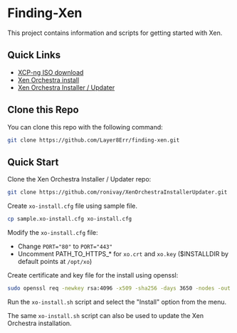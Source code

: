 # Finding-Xen

This project contains information and scripts for getting started with Xen.

## Quick Links

* [XCP-ng ISO download](https://xcp-ng.org/#easy-to-install)
* [Xen Orchestra install](https://xen-orchestra.com/docs/installation.html#from-the-sources)
* [Xen Orchestra Installer / Updater](https://github.com/ronivay/XenOrchestraInstallerUpdater)

## Clone this Repo

You can clone this repo with the following command:

```bash
git clone https://github.com/Layer8Err/finding-xen.git
```

## Quick Start

Clone the Xen Orchestra Installer / Updater repo:

```bash
git clone https://github.com/ronivay/XenOrchestraInstallerUpdater.git
```

Create `xo-install.cfg` file using sample file.

```bash
cp sample.xo-install.cfg xo-install.cfg
```

Modify the `xo-install.cfg` file:
* Change `PORT="80"` to `PORT="443"`
* Uncomment PATH_TO_HTTPS_* for `xo.crt` and `xo.key` ($INSTALLDIR by default points at `/opt/xo`)

Create certificate and key file for the install using openssl:

```bash
sudo openssl req -newkey rsa:4096 -x509 -sha256 -days 3650 -nodes -out /opt/xo/xo.crt -keyout /opt/xo/xo.key
```

Run the `xo-install.sh` script and select the "Install" option from the menu.

The same `xo-install.sh` script can also be used to update the Xen Orchestra installation.

